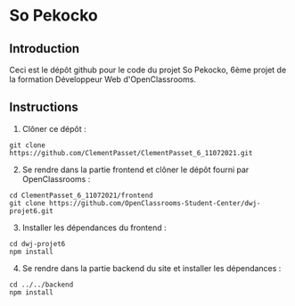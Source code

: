 # So Pekocko

## Introduction

Ceci est le dépôt github pour le code du projet So Pekocko, 6ème projet de la formation Développeur Web d'OpenClassrooms.

## Instructions

1. Clôner ce dépôt : 
```
git clone https://github.com/ClementPasset/ClementPasset_6_11072021.git
```
2. Se rendre dans la partie frontend et clôner le dépôt fourni par OpenClassrooms : 
```
cd ClementPasset_6_11072021/frontend
git clone https://github.com/OpenClassrooms-Student-Center/dwj-projet6.git
```
3. Installer les dépendances du frontend :
```
cd dwj-projet6
npm install
```
4. Se rendre dans la partie backend du site et installer les dépendances :
```
cd ../../backend
npm install
```